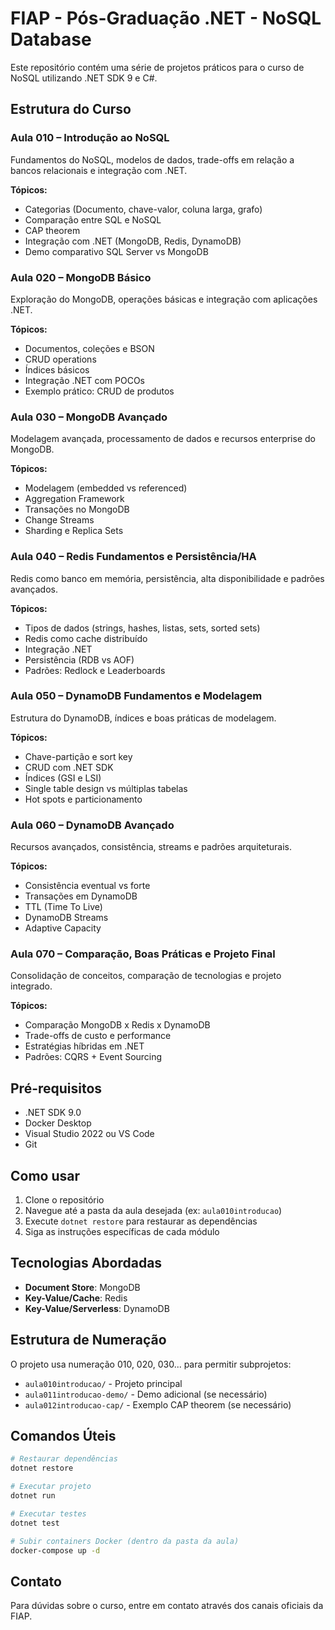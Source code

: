 # FIAP - Pós-Graduação .NET - NoSQL Database

Este repositório contém uma série de projetos práticos para o curso de NoSQL utilizando .NET SDK 9 e C#.

## Estrutura do Curso

### Aula 010 – Introdução ao NoSQL

Fundamentos do NoSQL, modelos de dados, trade-offs em relação a bancos relacionais e integração com .NET.

**Tópicos:**

- Categorias (Documento, chave-valor, coluna larga, grafo)
- Comparação entre SQL e NoSQL
- CAP theorem
- Integração com .NET (MongoDB, Redis, DynamoDB)
- Demo comparativo SQL Server vs MongoDB

### Aula 020 – MongoDB Básico

Exploração do MongoDB, operações básicas e integração com aplicações .NET.

**Tópicos:**

- Documentos, coleções e BSON
- CRUD operations
- Índices básicos
- Integração .NET com POCOs
- Exemplo prático: CRUD de produtos

### Aula 030 – MongoDB Avançado

Modelagem avançada, processamento de dados e recursos enterprise do MongoDB.

**Tópicos:**

- Modelagem (embedded vs referenced)
- Aggregation Framework
- Transações no MongoDB
- Change Streams
- Sharding e Replica Sets

### Aula 040 – Redis Fundamentos e Persistência/HA

Redis como banco em memória, persistência, alta disponibilidade e padrões avançados.

**Tópicos:**

- Tipos de dados (strings, hashes, listas, sets, sorted sets)
- Redis como cache distribuído
- Integração .NET
- Persistência (RDB vs AOF)
- Padrões: Redlock e Leaderboards

### Aula 050 – DynamoDB Fundamentos e Modelagem

Estrutura do DynamoDB, índices e boas práticas de modelagem.

**Tópicos:**

- Chave-partição e sort key
- CRUD com .NET SDK
- Índices (GSI e LSI)
- Single table design vs múltiplas tabelas
- Hot spots e particionamento

### Aula 060 – DynamoDB Avançado

Recursos avançados, consistência, streams e padrões arquiteturais.

**Tópicos:**

- Consistência eventual vs forte
- Transações em DynamoDB
- TTL (Time To Live)
- DynamoDB Streams
- Adaptive Capacity

### Aula 070 – Comparação, Boas Práticas e Projeto Final

Consolidação de conceitos, comparação de tecnologias e projeto integrado.

**Tópicos:**

- Comparação MongoDB x Redis x DynamoDB
- Trade-offs de custo e performance
- Estratégias híbridas em .NET
- Padrões: CQRS + Event Sourcing

## Pré-requisitos

- .NET SDK 9.0
- Docker Desktop
- Visual Studio 2022 ou VS Code
- Git

## Como usar

1. Clone o repositório
2. Navegue até a pasta da aula desejada (ex: `aula010introducao`)
3. Execute `dotnet restore` para restaurar as dependências
4. Siga as instruções específicas de cada módulo

## Tecnologias Abordadas

- **Document Store**: MongoDB
- **Key-Value/Cache**: Redis
- **Key-Value/Serverless**: DynamoDB

## Estrutura de Numeração

O projeto usa numeração 010, 020, 030... para permitir subprojetos:

- `aula010introducao/` - Projeto principal
- `aula011introducao-demo/` - Demo adicional (se necessário)
- `aula012introducao-cap/` - Exemplo CAP theorem (se necessário)

## Comandos Úteis

```bash
# Restaurar dependências
dotnet restore

# Executar projeto
dotnet run

# Executar testes
dotnet test

# Subir containers Docker (dentro da pasta da aula)
docker-compose up -d
```

## Contato

Para dúvidas sobre o curso, entre em contato através dos canais oficiais da FIAP.
